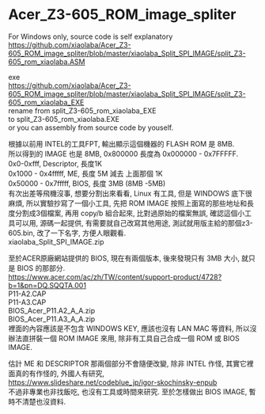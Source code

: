 # Acer_Z3-605_ROM_image_spliter  
  
For Windows only, source code is self explanatory  
https://github.com/xiaolaba/Acer_Z3-605_ROM_image_spliter/blob/master/xiaolaba_Split_SPI_IMAGE/split_Z3-605_rom_xiaolaba.ASM  

exe  
https://github.com/xiaolaba/Acer_Z3-605_ROM_image_spliter/blob/master/xiaolaba_Split_SPI_IMAGE/split_Z3-605_rom_xiaolaba_EXE  
rename 
from
split_Z3-605_rom_xiaolaba_EXE  
to
split_Z3-605_rom_xiaolaba.EXE  
or you can assembly from source code by youself.  


根據以前用 INTEL的工具FPT, 輸出顯示這個機器的 FLASH ROM 是 8MB.  
所以得到的 IMAGE 也是 8MB, 0x800000 長度為 0x000000 - 0x7FFFFF.  
0x0-0xfff, Descriptor, 長度1K  
0x1000 - 0x4fffff, ME, 長度 5M 減去 上面那個 1K  
0x50000 - 0x7fffff, BIOS, 長度 3MB (8MB -5MB)  
有次出差等飛機沒事, 想要分割出來看看, Linux 有工具, 但是 WINDOWS 底下很麻煩, 所以實驗抄寫了一個小工具, 先把 ROM IMAGE 按照上面寫的那些地址和長度分割成3個檔案, 再用 copy/b 組合起來, 比對過原始的檔案無誤, 確認這個小工具可以用, 源碼一起提供, 有需要就自己改寫其他用途, 測試就用版主給的那個z3-605.bin, 改了一下名字, 方便人眼觀看.  
xiaolaba_Split_SPI_IMAGE.zip  
  
  
至於ACER原廠網站提供的 BIOS, 現在有兩個版本, 後來發現只有 3MB 大小, 就只是 BIOS 的那部分.  
https://www.acer.com/ac/zh/TW/content/support-product/4728?b=1&pn=DQ.SQQTA.001  
P11-A2.CAP  
P11-A3.CAP  
BIOS_Acer_P11.A2_A_A.zip  
BIOS_Acer_P11.A3_A_A.zip  
裡面的內容應該是不包含 WINDOWS KEY, 應該也沒有 LAN MAC 等資料, 所以沒辦法直拼裝一個 ROM IMAGE 來用, 除非有工具自己合成一個 ROM 或 BIOS IMAGE.  
  
估計 ME 和 DESCRIPTOR 那兩個部分不會隨便改變, 除非 INTEL 作怪, 其實它裡面真的有作怪的, 外國人有研究,  
https://www.slideshare.net/codeblue_jp/igor-skochinsky-enpub  
不過非專業也非找飯吃, 也沒有工具或時間來研究. 至於怎樣做出 BIOS IMAGE, 暫時不清楚也沒資料.  
